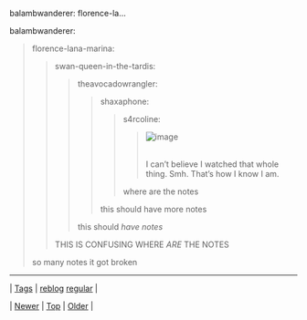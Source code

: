 <!--
title: balambwanderer
date: 2020-06-28T15:27:00.259Z
tags: reblog, regular
-->


balambwanderer: florence-la...

<p>balambwanderer:</p>

<blockquote><p>florence-lana-marina:</p>
<blockquote>
<p>swan-queen-in-the-tardis:</p>
<blockquote>
<p>theavocadowrangler:</p>
<blockquote>
<p>shaxaphone:</p>
<blockquote>
<p>s4rcoline:</p>
<blockquote>
<p><img alt="image" src="https://66.media.tumblr.com/tumblr_lcktaqSGB01qag3q4.gif"/><br/><br/></p>
<p>I can’t believe I watched that whole thing. Smh. That’s how I know I am.</p>
</blockquote>
<p>where are the notes</p>
</blockquote>
<p>this should have more notes</p>
</blockquote>
<p>this should <em>have notes</em></p>
</blockquote>
<p>THIS IS CONFUSING WHERE <em>ARE</em> THE NOTES</p>
</blockquote>
<p>so many notes it got broken</p></blockquote>

<!--BOTTOM-POST-NAVIGATION-->
---

| [Tags](tags.md) | [reblog](tag-reblog.md) [regular](tag-regular.md) |

| [Newer](74270876371.md) | [Top](index.md) | [Older](74280036132.md) |
